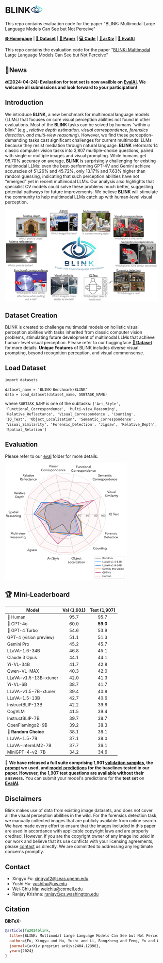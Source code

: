 # BLINK<img src="assets/blink-removebg-preview.png" width="40" />
This repo contains evaluation code for the paper "BLINK: Multimodal Large Language Models Can See but Not Perceive"

[**🌐 Homepage**](https://zeyofu.github.io/blink/) | [**🤗 Dataset**](https://huggingface.co/datasets/BLINK-Benchmark/BLINK) | [**📑 Paper**](https://arxiv.org/abs/2404.12390.pdf) | [**💻 Code**](https://arxiv.org/abs/2404.12390.pdf) | [**📖 arXiv**](https://arxiv.org/abs/2404.12390) | [**🔗 EvalAI**](https://eval.ai/web/challenges/challenge-page/2287/overview)



This repo contains the evaluation code for the paper "[BLINK: Multimodal Large Language Models Can See but Not Perceive](https://arxiv.org/abs/2404.12390.pdf)"


## 🔔News

 **🔥[2024-04-24]: Evaluation for test set is now availble on [EvalAI](https://eval.ai/web/challenges/challenge-page/2287/overview). We welcome all submissions and look forward to your participation!**

## Introduction
We introduce **BLINK**, a new benchmark for multimodal language models (LLMs) that focuses on core visual perception abilities not found in other evaluations. Most of the **BLINK** tasks can be solved by humans “within a blink” (e.g., *relative depth estimation, visual correspondence, forensics detection, and multi-view reasoning*). However, we find these perception-demanding tasks cast significant challenges for current multimodal LLMs because they resist mediation through natural language. **BLINK** reformats 14 classic computer vision tasks into 3,807 multiple-choice questions, paired with single or multiple images and visual prompting. While humans get 95.70% accuracy on average, **BLINK** is surprisingly challenging for existing multimodal LLMs: even the best-performing GPT-4V and Gemini achieve accuracies of 51.26% and 45.72%, only 13.17% and 7.63% higher than random guessing, indicating that such perception abilities have not “emerged” yet in recent multimodal LLMs. Our analysis also highlights that specialist CV models could solve these problems much better, suggesting potential pathways for future improvements. We believe **BLINK** will stimulate the community to help multimodal LLMs catch up with human-level visual perception.

![Alt text](assets/teaser.png)
## Dataset Creation

BLINK is created to challenge multimodal models on hollistic visual perception abilities with tasks inherited from classic computer vision problems, stimulating future development of multimodal LLMs that achieve human-level visual perception. Please refer to our huggingface [**🤗 Dataset**](https://huggingface.co/datasets/BLINK-Benchmark/BLINK) for more details.
**Unique Features** of BLINK includes diverse visual prompting, beyond recognition perception, and visual commonsense.

<!-- ![Alt text](assets/comparison.png) -->
## Load Dataset
```
import datasets

dataset_name = 'BLINK-Benchmark/BLINK'
data = load_dataset(dataset_name, SUBTASK_NAME)
```
where `SUBTASK_NAME` is one of the subtasks: `['Art_Style', 'Functional_Correspondence', 'Multi-view_Reasoning', 'Relative_Reflectance', 'Visual_Correspondence', 'Counting', 'IQ_Test', 'Object_Localization', 'Semantic_Correspondence', 'Visual_Similarity', 'Forensic_Detection', 'Jigsaw', 'Relative_Depth', 'Spatial_Relation']`

## Evaluation
Please refer to our [eval](eval)
 folder for more details.
 
<img src="assets/radar_v1.png" width="400" />

## 🏆 Mini-Leaderboard
| Model                      | Val (1,901) | Test (1,907) |
|----------------------------|:-----------:|:------------:|
|🏅 Human                    |     95.7    |     95.7     |
|🥈 GPT-4o                   |     60.0    |   **59.0**   |
|🥉 GPT-4 Turbo              |     54.6    |     53.9     |
| GPT-4 (vision preview)   |     51.1    |     51.3     |
| Gemini Pro               |     45.2    |     45.7     |
| LLaVA-1.6-34B              |     46.8    |     45.1     |
| Claude 3 Opus              |     44.1    |     44.1     |
| Yi-VL-34B                  |     41.7    |     42.8     |
| Qwen-VL-MAX                |     40.3    |     42.0     |
| LLaVA-v1.5-13B-xtuner      |     42.0    |     41.3     |
| Yi-VL-6B                   |     38.7    |     41.7     |
| LLaVA-v1.5-7B-xtuner       |     39.4    |     40.8     |
| LLaVA-1.5-13B              |     42.7    |     40.6     |
| InstructBLIP-13B           |     42.2    |     39.6     |
| CogVLM                     |     41.5    |     39.4     |
| InstructBLIP-7B            |     39.7    |     38.7     |
| OpenFlamingo2-9B           |     39.2    |     38.3     |
|👀 **Random Choice**        |     38.1    |     38.1     |
| LLaVA-1.5-7B               |     37.1    |     38.0     |
| LLaVA-internLM2-7B         |     37.7    |     36.1     |
| MiniGPT-4-v2-7B            |     34.2    |     34.6     |

🎯 **We have released a full suite comprising 1,901 [validation samples](https://huggingface.co/datasets/BLINK-Benchmark/BLINK), the [prompt](https://huggingface.co/datasets/BLINK-Benchmark/BLINK) we used, and [model predictions](eval/saved_outputs) for the baselines tested in our paper. However, the 1,907 test questions are available without their answers.** You can submit your model's predictions for the **test set** on **[EvalAI](https://eval.ai/web/challenges/challenge-page/2287/overview)**.

## Disclaimers
Blink makes use of data from existing image datasets, and does not cover all the visual perception abilities in the wild. For the forensics detection task, we manually collected images that are publicly available from online search. We have made every effort to ensure that the images included in this paper are used in accordance with applicable copyright laws and are properly credited. However, if you are the copyright owner of any image included in our work and believe that its use conflicts with your licensing agreements, please [contact](#contact) us directly. We are committed to addressing any legitimate concerns promptly.

## Contact
- Xingyu Fu: xingyuf2@seas.upenn.edu
- Yushi Hu:  yushihu@uw.edu
- Wei-Chiu Ma:    weichiu@cornell.edu
- Ranjay Krishna: ​ranjay@cs.washington.edu

## Citation

**BibTeX:**
```bibtex
@article{fu2024blink,
  title={BLINK: Multimodal Large Language Models Can See but Not Perceive},
  author={Fu, Xingyu and Hu, Yushi and Li, Bangzheng and Feng, Yu and Wang, Haoyu and Lin, Xudong and Roth, Dan and Smith, Noah A and Ma, Wei-Chiu and Krishna, Ranjay},
  journal={arXiv preprint arXiv:2404.12390},
  year={2024}
}
```
